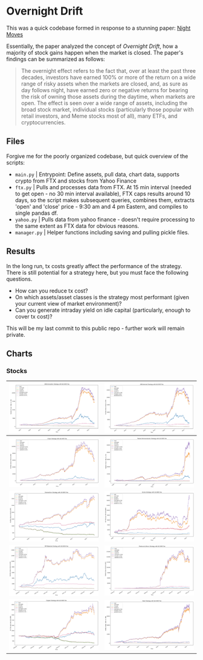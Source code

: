 # Overnight Drift

This was a quick codebase formed in response to a stunning paper: [Night Moves](https://papers.ssrn.com/sol3/papers.cfm?abstract_id=4139328)

Essentially, the paper analyzed the concept of *Overnight Drift*, how a majority of stock gains happen when the market is closed. The paper's findings can be summarized as follows:

> The overnight effect refers to the fact that, over at least the past three decades, investors have earned 100% or more of the return on a wide range of risky assets when the markets are closed, and, as sure as day follows night, have earned zero or negative returns for bearing the risk of owning those assets during the daytime, when markets are open. The effect is seen over a wide range of assets, including the broad stock market, individual stocks (particularly those popular with retail investors, and Meme stocks most of all), many ETFs, and cryptocurrencies.

## Files

Forgive me for the poorly organized codebase, but quick overview of the scripts:

- `main.py` | Entrypoint: Define assets, pull data, chart data, supports crypto from FTX and stocks from Yahoo Finance
- `ftx.py` | Pulls and processes data from FTX. At 15 min interval (needed to get open - no 30 min interval available), FTX caps results around 10 days, so the script makes subsequent queries, combines them, extracts 'open' and 'close' price - 9:30 am and 4 pm Eastern, and compiles to single pandas df.
- `yahoo.py` | Pulls data from yahoo finance - doesn't require processing to the same extent as FTX data for obvious reasons.
- `manager.py` | Helper functions including saving and pulling pickle files.

## Results

In the long run, tx costs greatly affect the performance of the strategy. There is still potential for a strategy here, but you must face the following questions.

- How can you reduce tx cost?
- On which assets/asset classes is the strategy most performant (given your current view of market environment)?
- Can you generate intraday yield on idle capital (particularly, enough to cover tx cost)?

This will be my last commit to this public repo - further work will remain private.

## Charts

### Stocks

![](/charts/arkk.png)  |  ![](/charts/arkw.png)
:-------------------------:|:-------------------------:
![](/charts/crsp.png)  |  ![](/charts/tsm.png)
![](/charts/bci.png)  |  ![](/charts/grain.png)
![](/charts/mp.png)  |  ![](/charts/pll.png)
![](/charts/copper.png)  |  ![](/charts/steel.png)





